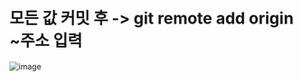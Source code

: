 # 모든 값 커밋 후 -> git remote add origin ~주소 입력

![image](https://user-images.githubusercontent.com/85022962/129987956-72029961-3ff9-48a1-954b-0566fea259dd.png)
